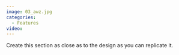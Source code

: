 ```yaml
---
image: 03_awz.jpg
categories:
  - Features
video:
---
```

Create this section as close as to the design as you can replicate it.
